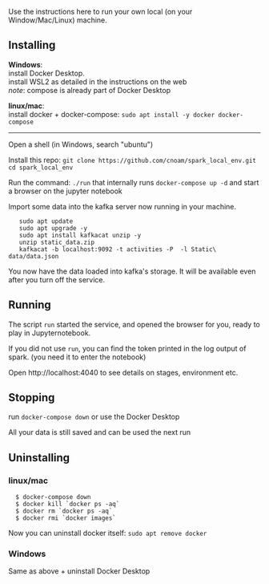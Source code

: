 Use the instructions here to run your own local (on your Window/Mac/Linux) machine.

## Installing 
**Windows**:<br>
   install Docker Desktop. <Br>
   install WSL2 as detailed in the instructions on the web<br>
   *note*: compose is already part of Docker Desktop

**linux/mac**: <br>
  install docker + docker-compose: `sudo apt install -y docker docker-compose`
<hr>    

Open a shell (in Windows, search "ubuntu")

Install this repo: `git clone https://github.com/cnoam/spark_local_env.git` <br>
`cd spark_local_env`

Run the command: `./run`   that internally runs `docker-compose up -d` and start a browser on the jupyter notebook

Import some data into the kafka server now running in your machine. <br>
```
   sudo apt update
   sudo apt upgrade -y
   sudo apt install kafkacat unzip -y
   unzip static_data.zip
   kafkacat -b localhost:9092 -t activities -P  -l Static\ data/data.json
```   
You now have the data loaded into kafka's storage.
It will be available even after you turn off the service.
 


## Running

The script `run` started the service, and opened the browser for you, ready to play in Jupyternotebook.

If you did not use `run`, you can find the token  printed in the log output of spark.  (you need it to enter the notebook)

Open  http://localhost:4040 to see details on stages, environment etc.

## Stopping
run `docker-compose down` or use the Docker Desktop

All your data is still saved and can be used the next run

## Uninstalling
### linux/mac
```
  $ docker-compose down
  $ docker kill `docker ps -aq`
  $ docker rm `docker ps -aq`
  $ docker rmi `docker images`
```
Now you can uninstall docker itself:
`sudo apt remove docker`
  
### Windows
Same as above + uninstall Docker Desktop
 
